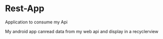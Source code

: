 # Rest-App
Application to consume my Api

My android app canread data from my web api and display in a recyclerview

